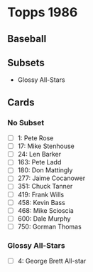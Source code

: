 # Topps 1986 
## Baseball

## Subsets

- Glossy All-Stars

## Cards

### No Subset
- [ ] 1: Pete Rose<br>
- [ ] 17: Mike Stenhouse<br>
- [ ] 24: Len Barker<br>
- [ ] 163: Pete Ladd<br>
- [ ] 180: Don Mattingly<br>
- [ ] 277: Jaime Cocanower<br>
- [ ] 351: Chuck Tanner<br>
- [ ] 419: Frank Wills<br>
- [ ] 458: Kevin Bass<br>
- [ ] 468: Mike Scioscia<br>
- [ ] 600: Dale Murphy<br>
- [ ] 750: Gorman Thomas<br>
### Glossy All-Stars
- [ ] 4: George Brett All-star<br>

